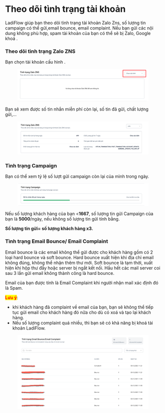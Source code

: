 # Theo dõi tình trạng tài khoản

LadiFlow giúp bạn theo dõi tình trạng tài khoản Zalo Zns, số lượng tin campaign có thể gửi,email bounce, email complaint. Nếu bạn gửi các nội dung không phù hợp, spam tài khoản của bạn có thể sẽ bị Zalo, Google khoá .

### Theo dõi tình trạng Zalo ZNS

Bạn chọn tài khoản cấu hình .

<figure><img src="../.gitbook/assets/image (364).png" alt=""><figcaption></figcaption></figure>

Bạn sẽ xem được số tin nhắn miễn phí còn lại, số tin đã gửi, chất lượng gửi,...

<figure><img src="../.gitbook/assets/image (365).png" alt=""><figcaption></figcaption></figure>

### Tình trạng Campaign

Bạn có thể xem tỷ lệ số lượt gửi campaign còn lại của mình trong ngày.

<figure><img src="../.gitbook/assets/image (366).png" alt=""><figcaption></figcaption></figure>

Nếu số lượng khách hàng của bạn <**1667**, số lượng tin gửi Campaign của bạn là **5000**/ngày, nếu không số lượng tin gửi tính bằng.

**Số lượng tin gửi= số lượng khách hàng x3.**

### Tình trạng Email Bounce/ Email Complaint

Email bounce là các email không thể gửi được cho khách hàng gồm có 2 loại hard bounce và soft bounce. Hard bounce xuất hiện khi địa chỉ email không đúng, không thể nhận thêm thư mới. Soft bounce là tạm thời, xuất hiện khi hộp thư đầy hoặc server bị ngắt kết nối. Hầu hết các mail server coi sau 3 lần gửi email không thành công là hard bounce.

Email của bạn được tính là Email Complaint khi người nhận mail xác định đó là Spam.

<mark style="color:red;">**Lưu ý**</mark>:&#x20;

* khi khách hàng đã complaint về email của bạn, bạn sẽ không thể tiếp tục gửi email cho khách hàng đó nữa cho dù có xoá và tạo lại khách hàng.
* Nếu số lượng complaint quá nhiều, thì bạn sẽ có khả năng bị khoá tài khoản LadiFlow.

<figure><img src="../.gitbook/assets/email bounce.png" alt=""><figcaption></figcaption></figure>

